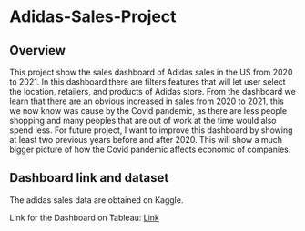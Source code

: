 # Adidas-Sales-Project

## Overview

This project show the sales dashboard of Adidas sales in the US from 2020 to 2021. In this dashboard there are filters features that will let user select the location, retailers, and products of Adidas store. From the dashboard we learn that there are an obvious increased in sales from 2020 to 2021, this we now know was cause by the Covid pandemic, as there are less people shopping and many peoples that are out of work at the time would also spend less. For future project, I want to improve this dashboard by showing at least two previous years before and after 2020. This will show a much bigger picture of how the Covid pandemic affects economic of companies.

## Dashboard link and dataset

The adidas sales data are obtained on Kaggle.

Link for the Dashboard on Tableau:
[Link](https://public.tableau.com/views/AdidasSales2020-2021_17319676077890/AdidasSalesDashboard?:language=en-US&:sid=&:redirect=auth&:display_count=n&:origin=viz_share_link)
